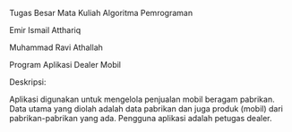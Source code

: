 Tugas Besar Mata Kuliah Algoritma Pemrograman

Emir Ismail Atthariq

Muhammad Ravi Athallah

Program Aplikasi Dealer Mobil

Deskripsi:

Aplikasi digunakan untuk mengelola penjualan mobil beragam pabrikan. Data utama yang diolah adalah data pabrikan dan juga produk (mobil) dari pabrikan-pabrikan yang ada. Pengguna aplikasi adalah petugas dealer.
